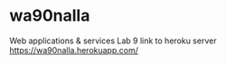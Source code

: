 # wa90nalla
Web applications & services Lab 9
link to heroku server https://wa90nalla.herokuapp.com/